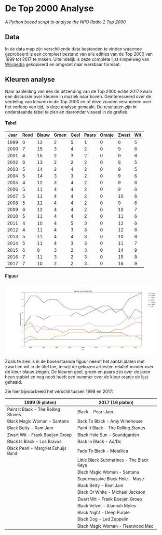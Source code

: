 # De Top 2000 Analyse
_A Python based script to analyse the NPO Radio 2 Top 2000_

## Data
In de data map zijn verschillende data bestanden te vinden waarmee geprobeerd is een compleet bestand van alle edities van de Top 2000 van 1999 tot 2017 te maken. Uiteindelijk is deze complete lijst simpelweg van [Wikipedia](https://nl.wikipedia.org/wiki/Lijst_van_Radio_2-Top_2000%27s) gekopieerd en omgezet naar werkbaar formaat.

## Kleuren analyse
Naar aanleiding van een de uitzending van de Top 2000 editie 2017 kwam een discussie over kleuren in muziek naar boven. Geïnteresseerd over de verdeling van kleuren in de Top 2000 en of deze zouden veranderen over het verloop van tijd, is deze analyse gemaakt. De resultaten zijn in onderstaande tabel te zien en daaronder visueel in de grafiek.

#### Tabel

| Jaar 	| Rood 	| Blauw 	| Groen 	| Geel 	| Paars 	| Oranje 	| Zwart 	| Wit 	|
|------	|------	|-------	|-------	|------	|-------	|--------	|-------	|-----	|
| 1999 	| 6    	| 12    	| 2     	| 5    	| 1     	| 0      	| 6     	| 5   	|
| 2000 	| 7    	| 15    	| 3     	| 4    	| 2     	| 0      	| 9     	| 6   	|
| 2001 	| 4    	| 15    	| 2     	| 3    	| 2     	| 0      	| 9     	| 6   	|
| 2002 	| 6    	| 13    	| 2     	| 2    	| 2     	| 0      	| 8     	| 5   	|
| 2003 	| 5    	| 14    	| 2     	| 4    	| 2     	| 0      	| 9     	| 5   	|
| 2004 	| 5    	| 14    	| 3     	| 3    	| 2     	| 0      	| 9     	| 6   	|
| 2005 	| 4    	| 12    	| 3     	| 4    	| 2     	| 0      	| 9     	| 6   	|
| 2006 	| 5    	| 11    	| 4     	| 4    	| 2     	| 0      	| 9     	| 6   	|
| 2007 	| 5    	| 11    	| 4     	| 4    	| 2     	| 0      	| 10    	| 6   	|
| 2008 	| 5    	| 11    	| 4     	| 4    	| 2     	| 0      	| 9     	| 6   	|
| 2009 	| 4    	| 12    	| 4     	| 4    	| 2     	| 0      	| 10    	| 7   	|
| 2010 	| 5    	| 11    	| 4     	| 4    	| 2     	| 0      	| 11    	| 6   	|
| 2011 	| 4    	| 10    	| 4     	| 5    	| 3     	| 0      	| 12    	| 6   	|
| 2012 	| 4    	| 11    	| 4     	| 3    	| 3     	| 0      	| 12    	| 6   	|
| 2013 	| 5    	| 11    	| 4     	| 4    	| 3     	| 0      	| 10    	| 6   	|
| 2014 	| 5    	| 11    	| 4     	| 3    	| 3     	| 0      	| 11    	| 7   	|
| 2015 	| 6    	| 8     	| 3     	| 2    	| 3     	| 0      	| 14    	| 9   	|
| 2016 	| 7    	| 11    	| 3     	| 2    	| 3     	| 0      	| 15    	| 8   	|
| 2017 	| 7    	| 10    	| 2     	| 2    	| 3     	| 0      	| 16    	| 9   	|

#### Figuur
![alt text](https://github.com/HugooB/top-2000-analysis/blob/master/Kleuren%20van%20de%20Top2000.png "Kleuren van de Top 2000")

Zoals te zien is in de bovenstaande figuur neemt het aantal platen met zwart en wit in de titel toe, terwijl de gekozen artiesten relatief minder over de kleur blauw zingen. De kleuren geel, groen en paars zijn over de jaren heen stabiel en nog nooit heeft een nummer over de kleur oranje de lijst gehaald.

Zie hier bijvoorbeeld het verschil tussen 1999 en 2017:

| 1999 (6 platen)                     | 2017 (16 platen)                         |
|-------------------------------------|------------------------------------------|
| Paint It Black - The Rolling Stones | Black - Pearl Jam                        |
| Black Magic Woman - Santana         | Back To Black - Amy Winehouse            |
| Black Betty - Ram Jam               | Paint It Black - The Rolling Stones      |
| Zwart Wit - Frank Boeijen Groep     | Black Hole Sun - Soundgarden             |
| Black Is Black - Los Bravos         | Back In Black - Ac/Dc                    |
| Black Pearl - Margriet Eshuijs Band | Fade To Black - Metallica                |
|                                     | Little Black Submarines - The Black Keys |
|                                     | Black Magic Woman - Santana              |
|                                     | Supermassive Black Hole - Muse           |
|                                     | Black Betty - Ram Jam                    |
|                                     | Black Or White - Michael Jackson         |
|                                     | Zwart Wit - Frank Boeijen Groep          |
|                                     | Black Velvet - Alannah Myles             |
|                                     | Black Night - Deep Purple                |
|                                     | Black Dog - Led Zeppelin                 |
|                                     | Black Magic Woman - Fleetwood Mac        |

